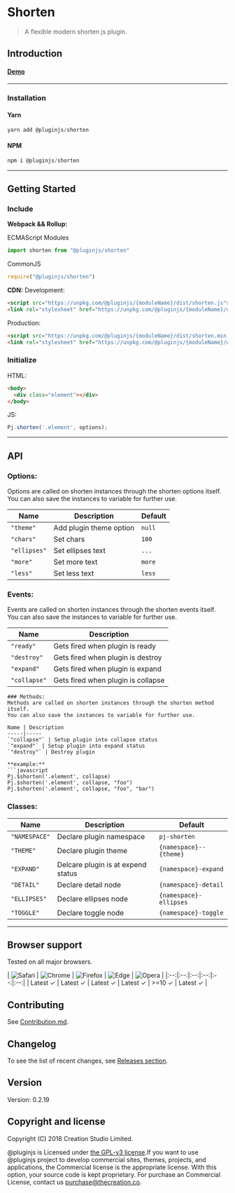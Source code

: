 # Shorten
> A flexible modern shorten js plugin.
## Introduction

#### [Demo]()
---
### Installation

#### Yarn
```javascript
yarn add @pluginjs/shorten
```
#### NPM
```javascript
npm i @pluginjs/shorten
```
---

## Getting Started
### Include
**Webpack && Rollup:**

ECMAScript Modules
```javascript
import shorten from "@pluginjs/shorten"
```

CommonJS
```javascript
require("@pluginjs/shorten")
```

**CDN:**
Development:
```html
<script src="https://unpkg.com/@pluginjs/{moduleName}/dist/shorten.js"></script>
<link rel="stylesheet" href="https://unpkg.com/@pluginjs/{moduleName}/dist/shorten.css">
```
Production:
```html
<script src="https://unpkg.com/@pluginjs/{moduleName}/dist/shorten.min.js"></script>
<link rel="stylesheet" href="https://unpkg.com/@pluginjs/{moduleName}/dist/shorten.min.css">
```

### Initialize
HTML:
```html
<body>
  <div class="element"></div>
</body>
```
JS:
```javascript
Pj.shorten('.element', options);
```
---
## API

### Options:
Options are called on shorten instances through the shorten options itself.
You can also save the instances to variable for further use.

Name | Description | Default
-----|--------------|-----
`"theme"` | Add plugin theme option | `null`
`"chars"` | Set chars | `100`
`"ellipses"` | Set ellipses text | `...`
`"more"` | Set more text | `more`
`"less"` | Set less text | `less`

### Events:
Events are called on shorten instances through the shorten events itself.
You can also save the instances to variable for further use.

Name | Description
-----|-----
`"ready"` | Gets fired when plugin is ready
`"destroy"` | Gets fired when plugin is destroy
`"expand"` | Gets fired when plugin is expand
`"collapse"` | Gets fired when plugin is collapse

```
### Methods:
Methods are called on shorten instances through the shorten method itself.
You can also save the instances to variable for further use.

Name | Description
-----|-----
`"collapse"` | Setup plugin into collapse status
`"expand"` | Setup plugin into expand status
`"destroy"` | Destroy plugin

**example:**
```javascript
Pj.$shorten('.element', collapse)
Pj.$shorten('.element', collapse, "foo")
Pj.$shorten('.element', collapse, "foo", "bar")
```

### Classes:
Name | Description | Default
-----|------|------
`"NAMESPACE"` | Declare plugin namespace | `pj-shorten`
`"THEME"` | Declare plugin theme | `{namespace}--{theme}`
`"EXPAND"` | Delcare plugin is at expend status | `{namespace}-expand`
`"DETAIL"` | Declare detail node | `{namespace}-detail`
`"ELLIPSES"` | Declare ellipses node | `{namespace}-ellipses`
`"TOGGLE"` | Declare toggle node | `{namespace}-toggle`



---

## Browser support

Tested on all major browsers.

| <img src="https://raw.githubusercontent.com/alrra/browser-logos/master/src/safari/safari_32x32.png" alt="Safari"> | <img src="https://raw.githubusercontent.com/alrra/browser-logos/master/src/chrome/chrome_32x32.png" alt="Chrome"> | <img src="https://raw.githubusercontent.com/alrra/browser-logos/master/src/firefox/firefox_32x32.png" alt="Firefox"> | <img src="https://raw.githubusercontent.com/alrra/browser-logos/master/src/edge/edge_32x32.png" alt="Edge"> | <img src="https://raw.githubusercontent.com/alrra/browser-logos/master/src/opera/opera_32x32.png" alt="Opera"> |
|:--:|:--:|:--:|:--:|:--:|:--:|
| Latest ✓ | Latest ✓ | Latest ✓ | Latest ✓ | >=10 ✓ | Latest ✓ |

## Contributing
See [Contribution.md](Contribution.md).

## Changelog
To see the list of recent changes, see [Releases section](https://github.com/plugin/plugin.js/releases).

## Version
Version: 0.2.19

## Copyright and license
Copyright (C) 2018 Creation Studio Limited.

@pluginjs is Licensed under [the GPL-v3 license](LICENSE).If you want to use @pluginjs project to develop commercial sites, themes, projects, and applications, the Commercial license is the appropriate license. With this option, your source code is kept proprietary. For purchase an Commercial License, contact us purchase@thecreation.co.